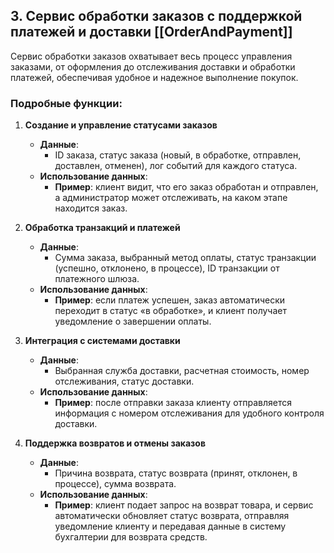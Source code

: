 ## 3. **Сервис обработки заказов с поддержкой платежей и доставки** [[OrderAndPayment]]

Сервис обработки заказов охватывает весь процесс управления заказами, от оформления до отслеживания доставки и обработки платежей, обеспечивая удобное и надежное выполнение покупок.

### Подробные функции:

1. **Создание и управление статусами заказов**
    
    - **Данные**:
        - ID заказа, статус заказа (новый, в обработке, отправлен, доставлен, отменен), лог событий для каждого статуса.
    - **Использование данных**:
        - **Пример**: клиент видит, что его заказ обработан и отправлен, а администратор может отслеживать, на каком этапе находится заказ.
2. **Обработка транзакций и платежей**
    
    - **Данные**:
        - Сумма заказа, выбранный метод оплаты, статус транзакции (успешно, отклонено, в процессе), ID транзакции от платежного шлюза.
    - **Использование данных**:
        - **Пример**: если платеж успешен, заказ автоматически переходит в статус «в обработке», и клиент получает уведомление о завершении оплаты.
3. **Интеграция с системами доставки**
    
    - **Данные**:
        - Выбранная служба доставки, расчетная стоимость, номер отслеживания, статус доставки.
    - **Использование данных**:
        - **Пример**: после отправки заказа клиенту отправляется информация с номером отслеживания для удобного контроля доставки.
4. **Поддержка возвратов и отмены заказов**
    
    - **Данные**:
        - Причина возврата, статус возврата (принят, отклонен, в процессе), сумма возврата.
    - **Использование данных**:
        - **Пример**: клиент подает запрос на возврат товара, и сервис автоматически обновляет статус возврата, отправляя уведомление клиенту и передавая данные в систему бухгалтерии для возврата средств.